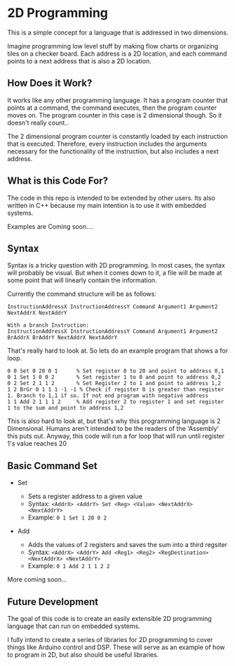 # 2D Programming

This is a simple concept for a language that is addressed in two dimensions. 

Imagine programming low level stuff by making flow charts or organizing tiles on a checker board. Each address is a 2D 
location, and each command points to a next address that is also a 2D location.

## How Does it Work?

It works like any other programming language. It has a program counter that points at a command, the command executes, then the program counter moves on. 
The program counter in this case is 2 dimensional though. So it doesn't 
really count..

The 2 dimensional program counter is constantly loaded by each
instruction that is executed. Therefore, every instruction includes the arguments necessary for the functionality of the 
instruction, but also includes a next address.

## What is this Code For?

The code in this repo is intended to be extended by other users. Its also written in C++ because my main intention is to use it with embedded systems.

Examples are Coming soon....

## Syntax

Syntax is a tricky question with 2D programming. In most cases, the syntax will probably be visual. But when it comes down to it, a file will be made at some point that will linearly contain the information.

Currently the command structure will be as follows:
```
InstructionAddressX InstructionAddressY Command Argument1 Argument2 NextAddrX NextAddrY

With a branch Instruction:
InstructionAddressX InstructionAddressY Command Argument1 Argument2 BrAddrX BrAddrY NextAddrX NextAddrY
```

That's really hard to look at. So lets do an example program that shows a for loop.
```
0 0 Set 0 20 0 1      % Set register 0 to 20 and point to address 0,1
0 1 Set 1 0 0 2       % Set register 1 to 0 and point to address 0,2
0 2 Set 2 1 1 2       % Set Register 2 to 1 and point to address 1,2
1 2 BrGr 0 1 1 1 -1 -1 % Check if register 0 is greater than register 1. Branch to 1,1 if so. If not end program with negative address
1 1 Add 2 1 1 1 2 	  % Add register 2 to register 1 and set register 1 to the sum and point to address 1,2
```
This is also hard to look at, but that's why this programming language is 2 Dimensional. Humans aren't intended to be the readers of the 'Assembly' this puts out. Anyway, this code will run a for loop that will run until register 1's value reaches 20

## Basic Command Set

* Set
  * Sets a register address to a given value
  * Syntax: `<AddrX> <AddrY> Set <Reg> <Value> <NextAddrX> <NextAddrY>`
  * Example: `0 1 Set 1 20 0 2`

* Add
  * Adds the values of 2 registers and saves the sum into a third regsiter
  * Syntax: `<AddrX> <AddrY> Add <Reg1> <Reg2> <RegDestination> <NextAddrX> <NextAddrY>`
  * Example: `0 1 Add 2 1 1 2 2`

More coming soon...

## Future Development

The goal of this code is to create an easily extensible 2D programming language that can run on embedded systems.

I fully intend to create a series of libraries for 2D programming to cover things like Arduino control and DSP. These will serve as an example of how to program in 2D, but also should be useful libraries.
